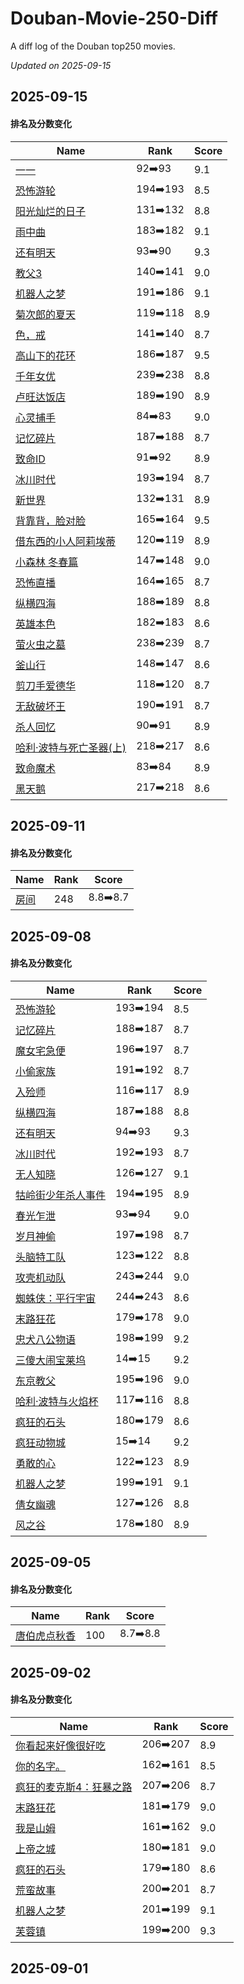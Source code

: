# Douban-Movie-250-Diff

A diff log of the Douban top250 movies.

*Updated on 2025-09-15*

## 2025-09-15


#### 排名及分数变化

|     Name    |   Rank   |   Score  |
| ---------- | -------- | -------- |
| [一一](https://movie.douban.com/subject/1292434) | 92➡️93 | 9.1 |
| [恐怖游轮](https://movie.douban.com/subject/3011051) | 194➡️193 | 8.5 |
| [阳光灿烂的日子](https://movie.douban.com/subject/1291875) | 131➡️132 | 8.8 |
| [雨中曲](https://movie.douban.com/subject/1293460) | 183➡️182 | 9.1 |
| [还有明天](https://movie.douban.com/subject/36445098) | 93➡️90 | 9.3 |
| [教父3](https://movie.douban.com/subject/1294240) | 140➡️141 | 9.0 |
| [机器人之梦](https://movie.douban.com/subject/35426925) | 191➡️186 | 9.1 |
| [菊次郎的夏天](https://movie.douban.com/subject/1293359) | 119➡️118 | 8.9 |
| [色，戒](https://movie.douban.com/subject/1828115) | 141➡️140 | 8.7 |
| [高山下的花环](https://movie.douban.com/subject/1422283) | 186➡️187 | 9.5 |
| [千年女优](https://movie.douban.com/subject/1307394) | 239➡️238 | 8.8 |
| [卢旺达饭店](https://movie.douban.com/subject/1291822) | 189➡️190 | 8.9 |
| [心灵捕手](https://movie.douban.com/subject/1292656) | 84➡️83 | 9.0 |
| [记忆碎片](https://movie.douban.com/subject/1304447) | 187➡️188 | 8.7 |
| [致命ID](https://movie.douban.com/subject/1297192) | 91➡️92 | 8.9 |
| [冰川时代](https://movie.douban.com/subject/1291578) | 193➡️194 | 8.7 |
| [新世界](https://movie.douban.com/subject/10437779) | 132➡️131 | 8.9 |
| [背靠背，脸对脸](https://movie.douban.com/subject/1307856) | 165➡️164 | 9.5 |
| [借东西的小人阿莉埃蒂](https://movie.douban.com/subject/4202302) | 120➡️119 | 8.9 |
| [小森林 冬春篇](https://movie.douban.com/subject/25814707) | 147➡️148 | 9.0 |
| [恐怖直播](https://movie.douban.com/subject/21360417) | 164➡️165 | 8.7 |
| [纵横四海](https://movie.douban.com/subject/1295409) | 188➡️189 | 8.8 |
| [英雄本色](https://movie.douban.com/subject/1297574) | 182➡️183 | 8.6 |
| [萤火虫之墓](https://movie.douban.com/subject/1293318) | 238➡️239 | 8.7 |
| [釜山行](https://movie.douban.com/subject/25986180) | 148➡️147 | 8.6 |
| [剪刀手爱德华](https://movie.douban.com/subject/1292370) | 118➡️120 | 8.7 |
| [无敌破坏王](https://movie.douban.com/subject/6534248) | 190➡️191 | 8.7 |
| [杀人回忆](https://movie.douban.com/subject/1300299) | 90➡️91 | 8.9 |
| [哈利·波特与死亡圣器(上)](https://movie.douban.com/subject/2051007) | 218➡️217 | 8.6 |
| [致命魔术](https://movie.douban.com/subject/1780330) | 83➡️84 | 8.9 |
| [黑天鹅](https://movie.douban.com/subject/1978709) | 217➡️218 | 8.6 |
## 2025-09-11


#### 排名及分数变化

|     Name    |   Rank   |   Score  |
| ---------- | -------- | -------- |
| [房间](https://movie.douban.com/subject/25724855) | 248 | 8.8➡️8.7 |
## 2025-09-08


#### 排名及分数变化

|     Name    |   Rank   |   Score  |
| ---------- | -------- | -------- |
| [恐怖游轮](https://movie.douban.com/subject/3011051) | 193➡️194 | 8.5 |
| [记忆碎片](https://movie.douban.com/subject/1304447) | 188➡️187 | 8.7 |
| [魔女宅急便](https://movie.douban.com/subject/1307811) | 196➡️197 | 8.7 |
| [小偷家族](https://movie.douban.com/subject/27622447) | 191➡️192 | 8.7 |
| [入殓师](https://movie.douban.com/subject/2149806) | 116➡️117 | 8.9 |
| [纵横四海](https://movie.douban.com/subject/1295409) | 187➡️188 | 8.8 |
| [还有明天](https://movie.douban.com/subject/36445098) | 94➡️93 | 9.3 |
| [冰川时代](https://movie.douban.com/subject/1291578) | 192➡️193 | 8.7 |
| [无人知晓](https://movie.douban.com/subject/1292337) | 126➡️127 | 9.1 |
| [牯岭街少年杀人事件](https://movie.douban.com/subject/1292329) | 194➡️195 | 8.9 |
| [春光乍泄](https://movie.douban.com/subject/1292679) | 93➡️94 | 9.0 |
| [岁月神偷](https://movie.douban.com/subject/3792799) | 197➡️198 | 8.7 |
| [头脑特工队](https://movie.douban.com/subject/10533913) | 123➡️122 | 8.8 |
| [攻壳机动队](https://movie.douban.com/subject/1291936) | 243➡️244 | 9.0 |
| [蜘蛛侠：平行宇宙](https://movie.douban.com/subject/26374197) | 244➡️243 | 8.6 |
| [末路狂花](https://movie.douban.com/subject/1291992) | 179➡️178 | 9.0 |
| [忠犬八公物语](https://movie.douban.com/subject/1959195) | 198➡️199 | 9.2 |
| [三傻大闹宝莱坞](https://movie.douban.com/subject/3793023) | 14➡️15 | 9.2 |
| [东京教父](https://movie.douban.com/subject/1310177) | 195➡️196 | 9.0 |
| [哈利·波特与火焰杯](https://movie.douban.com/subject/1309055) | 117➡️116 | 8.8 |
| [疯狂的石头](https://movie.douban.com/subject/1862151) | 180➡️179 | 8.6 |
| [疯狂动物城](https://movie.douban.com/subject/25662329) | 15➡️14 | 9.2 |
| [勇敢的心](https://movie.douban.com/subject/1294639) | 122➡️123 | 8.9 |
| [机器人之梦](https://movie.douban.com/subject/35426925) | 199➡️191 | 9.1 |
| [倩女幽魂](https://movie.douban.com/subject/1297447) | 127➡️126 | 8.8 |
| [风之谷](https://movie.douban.com/subject/1291585) | 178➡️180 | 8.9 |
## 2025-09-05


#### 排名及分数变化

|     Name    |   Rank   |   Score  |
| ---------- | -------- | -------- |
| [唐伯虎点秋香](https://movie.douban.com/subject/1306249) | 100 | 8.7➡️8.8 |
## 2025-09-02


#### 排名及分数变化

|     Name    |   Rank   |   Score  |
| ---------- | -------- | -------- |
| [你看起来好像很好吃](https://movie.douban.com/subject/4848115) | 206➡️207 | 8.9 |
| [你的名字。](https://movie.douban.com/subject/26683290) | 162➡️161 | 8.5 |
| [疯狂的麦克斯4：狂暴之路](https://movie.douban.com/subject/3592854) | 207➡️206 | 8.7 |
| [末路狂花](https://movie.douban.com/subject/1291992) | 181➡️179 | 9.0 |
| [我是山姆](https://movie.douban.com/subject/1306861) | 161➡️162 | 9.0 |
| [上帝之城](https://movie.douban.com/subject/1292208) | 180➡️181 | 9.0 |
| [疯狂的石头](https://movie.douban.com/subject/1862151) | 179➡️180 | 8.6 |
| [荒蛮故事](https://movie.douban.com/subject/24750126) | 200➡️201 | 8.7 |
| [机器人之梦](https://movie.douban.com/subject/35426925) | 201➡️199 | 9.1 |
| [芙蓉镇](https://movie.douban.com/subject/1297880) | 199➡️200 | 9.3 |
## 2025-09-01

